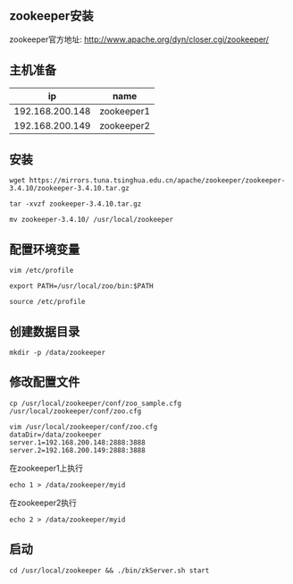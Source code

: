 ## zookeeper安装

zookeeper官方地址: http://www.apache.org/dyn/closer.cgi/zookeeper/

## 主机准备

|       ip        |    name    |
| :-------------: | :--------: |
| 192.168.200.148 | zookeeper1 |
| 192.168.200.149 | zookeeper2 |



## 安装

```
wget https://mirrors.tuna.tsinghua.edu.cn/apache/zookeeper/zookeeper-3.4.10/zookeeper-3.4.10.tar.gz

tar -xvzf zookeeper-3.4.10.tar.gz

mv zookeeper-3.4.10/ /usr/local/zookeeper
```

## 配置环境变量

```
vim /etc/profile

export PATH=/usr/local/zoo/bin:$PATH

source /etc/profile
```

## 创建数据目录

```
mkdir -p /data/zookeeper
```

## 修改配置文件

```
cp /usr/local/zookeeper/conf/zoo_sample.cfg /usr/local/zookeeper/conf/zoo.cfg

vim /usr/local/zookeeper/conf/zoo.cfg
dataDir=/data/zookeeper
server.1=192.168.200.148:2888:3888
server.2=192.168.200.149:2888:3888
```

在zookeeper1上执行

```
echo 1 > /data/zookeeper/myid
```

在zookeeper2执行

```
echo 2 > /data/zookeeper/myid
```

## 启动

```
cd /usr/local/zookeeper && ./bin/zkServer.sh start
```

